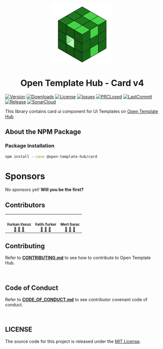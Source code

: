 <p align="center">
   <a href="https://opentemplatehub.com">
    <img src="https://raw.githubusercontent.com/open-template-hub/open-template-hub.github.io/master/assets/logo/brand-logo.png" alt="Logo" width=200>
  </a>
</p>

<h1 align="center">
Open Template Hub - Card v4
</h1>

[![Version](https://img.shields.io/npm/v/@open-template-hub/card?color=CB3837&style=for-the-badge&logo=npm)](https://www.npmjs.com/package/@open-template-hub/card)
[![Downloads](https://img.shields.io/npm/dt/@open-template-hub/card?color=CB3837&logo=npm&style=for-the-badge)](https://www.npmjs.com/package/@open-template-hub/card)
[![License](https://img.shields.io/github/license/open-template-hub/card?color=43b043&style=for-the-badge)](LICENSE)
[![Issues](https://img.shields.io/github/issues/open-template-hub/card?color=43b043&style=for-the-badge)](https://github.com/open-template-hub/card/issues)
[![PRCLosed](https://img.shields.io/github/issues-pr-closed-raw/open-template-hub/card?color=43b043&style=for-the-badge)](https://github.com/open-template-hub/card/pulls?q=is%3Apr+is%3Aclosed)
[![LastCommit](https://img.shields.io/github/last-commit/open-template-hub/card?color=43b043&style=for-the-badge)](https://github.com/open-template-hub/card/commits/master)
[![Release](https://img.shields.io/github/release/open-template-hub/card?include_prereleases&color=43b043&style=for-the-badge)](https://github.com/open-template-hub/card/releases)
[![SonarCloud](https://img.shields.io/sonar/quality_gate/open-template-hub_card?server=https%3A%2F%2Fsonarcloud.io&label=Sonar%20Cloud&style=for-the-badge&logo=sonarcloud)](https://sonarcloud.io/dashboard?id=open-template-hub_card)

This library contains card ui component for UI Templates on [Open Template Hub](https://github.com/open-template-hub)

## About the NPM Package

### Package Installation

```sh
npm install --save @open-template-hub/card
```

# Sponsors

No sponsors yet! **Will you be the first?**

## Contributors

<!-- ALL-CONTRIBUTORS-LIST:START - Do not remove or modify this section -->
<!-- prettier-ignore-start -->
<!-- markdownlint-disable -->
<table>
  <tr>
    <td align="center"><a href="https://github.com/furknyavuz"><img src="https://avatars0.githubusercontent.com/u/2248168?s=460&u=435ef6ade0785a7a135ce56cae751fb3ade1d126&v=4" width="100px;" alt=""/><br /><sub><b>Furkan Yavuz</b></sub></a><br /><a href="https://github.com/open-template-hub/card/issues/created_by/furknyavuz" title="Answering Questions">💬</a> <a href="https://github.com/open-template-hub/card/commits?author=furknyavuz" title="Documentation">📖</a> <a href="https://github.com/open-template-hub/card/pulls?q=is%3Apr+reviewed-by%3Afurknyavuz" title="Reviewed Pull Requests">👀</a></td>
    <td align="center"><a href="https://github.com/fatihturker"><img src="https://avatars1.githubusercontent.com/u/2202179?s=460&u=261b1129e7106c067783cb022ab9999aad833bdc&v=4" width="100px;" alt=""/><br /><sub><b>Fatih Turker</b></sub></a><br /><a href="https://github.com/open-template-hub/card/issues/created_by/fatihturker" title="Answering Questions">💬</a> <a href="https://github.com/open-template-hub/card/commits?author=fatihturker" title="Documentation">📖</a> <a href="https://github.com/open-template-hub/card/pulls?q=is%3Apr+reviewed-by%3Afatihturker" title="Reviewed Pull Requests">👀</a></td>
    <td align="center"><a href="https://github.com/mertlsarac"><img src="https://avatars1.githubusercontent.com/u/38442589?s=400&u=aa3cda11724fc297a0bfa6beb35c9be81687cf3c&v=4" width="100px;" alt=""/><br /><sub><b>Mert Sarac</b></sub></a><br /><a href="https://github.com/open-template-hub/card/issues/created_by/mertlsarac" title="Answering Questions">💬</a> <a href="https://github.com/open-template-hub/card/commits?author=mertlsarac" title="Documentation">📖</a> <a href="https://github.com/open-template-hub/card/pulls?q=is%3Apr+reviewed-by%3Amertlsarac" title="Reviewed Pull Requests">👀</a></td>
  </tr>
</table>

<!-- markdownlint-enable -->
<!-- prettier-ignore-end -->

<!-- ALL-CONTRIBUTORS-LIST:END -->

## Contributing

Refer to **[CONTRIBUTING.md](https://github.com/open-template-hub/.github/blob/master/docs/CONTRIBUTING.md)** to see how to contribute to Open Template Hub.

<br/>

## Code of Conduct

Refer to **[CODE_OF_CONDUCT.md](https://github.com/open-template-hub/.github/blob/master/docs/CODE_OF_CONDUCT.md)** to see contributor covenant code of conduct.

<br/>

## LICENSE

The source code for this project is released under the [MIT License](LICENSE).
